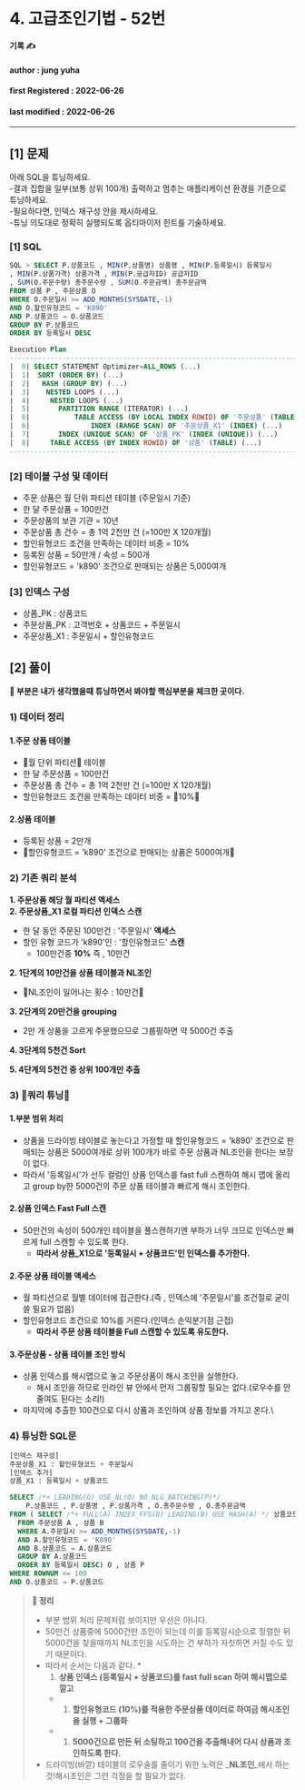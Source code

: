 # 4. 고급조인기법 - 52번

**기록 ✍️**

#### author : jung yuha

#### **first Registered : 2022-06-26**

#### last modified : **2022-06-26**

****

## \[1] 문제 <a href="#undefined" id="undefined"></a>

아래 SQL을 튜닝하세요.\
\-결과 집합을 일부(보통 상위 100개) 출력하고 멈추는 애플리케이션 환경을 기준으로 튜닝하세요.\
\-필요하다면, 인덱스 재구성 안을 제시하세요.\
\-튜닝 의도대로 정확히 실행되도록 옵티마이저 힌트를 기술하세요.

### \[1] SQL <a href="#1-sql" id="1-sql"></a>

```sql
SQL > SELECT P.상품코드 , MIN(P.상품명) 상품명 , MIN(P.등록일시) 등록일시
, MIN(P.상품가격) 상품가격 , MIN(P.공급자ID) 공급자ID
, SUM(O.주문수량) 총주문수량 , SUM(O.주문금액) 총주문금액
FROM 상품 P , 주문상품 O
WHERE O.주문일시 >= ADD_MONTHS(SYSDATE,-1)
AND O.할인유형코드 = 'K890'
AND P.상품코드 = O.상품코드
GROUP BY P.상품코드
ORDER BY 등록일시 DESC

Execution Plan
------------------------------------------------------------------------------ 
|  0| SELECT STATEMENT Optimizer=ALL_ROWS (...)
|  1|  SORT (ORDER BY) (...)
|  2|   HASH (GROUP BY) (...)
|  3|    NESTED LOOPS (...)
|  4|     NESTED LOOPS (...)
|  5|     	PARTITION RANGE (ITERATOR) (...)
|  6|      		TABLE ACCESS (BY LOCAL INDEX ROWID) OF '주문상품' (TABLE) (...)
|  6|       		INDEX (RANGE SCAN) OF '주문상품_X1' (INDEX) (...)
|  7|      	INDEX (UNIQUE SCAN) OF '상품_PK' (INDEX (UNIQUE)) (...)
|  8|     TABLE ACCESS (BY INDEX ROWID) OF '상품' (TABLE) (...)
------------------------------------------------------------------------------
```

### \[2] 테이블 구성 및 데이터 <a href="#2" id="2"></a>

* 주문 상품은 월 단위 파티션 테이블 (주문일시 기준)
* 한 달 주문상품 = 100만건
* 주문상품의 보관 기관 = 10년
* 주문상품 총 건수 = 총 1억 2천만 건 (=100만 X 120개월)
* 할인유형코드 조건을 만족하는 데이터 비중 = 10%
* 등록된 상품 = 50만개 / 속성 = 500개
* 할인유형코드 = 'k890' 조건으로 판매되는 상품은 5,000여개

### \[3] 인덱스 구성 <a href="#3" id="3"></a>

* 상품\_PK : 상품코드
* 주문상품\_PK : 고객번호 + 상품코드 + 주문일시
* 주문상품\_X1 : 주문일시 + 할인유형코드

## \[2] 풀이

**🍎 부분은 내가 생각했을때 튜닝하면서 봐야할 핵심부분을 체크한 곳이다.**

### 1) 데이터 정리 <a href="#1" id="1"></a>

#### 1.주문 상품 테이블 <a href="#1" id="1"></a>

* 🍎월 단위 파티션🍎 테이블
* 한 달 주문상품 = 100만건
* 주문상품 총 건수 = 총 1억 2천만 건 (=100만 X 120개월)
* 할인유형코드 조건을 만족하는 데이터 비중 = 🍎10%🍎

#### 2.상품 테이블 <a href="#2" id="2"></a>

* 등록된 상품 = 2만개
* 🍎할인유형코드 = 'k890' 조건으로 판매되는 상품은 5000여개🍎

### 2) 기존 쿼리 분석 <a href="#2" id="2"></a>

**1. 주문상품 해당 월 파티션 액세스**\
**2. 주문상품\_X1 로컬 파티션 인덱스 스캔**

* 한 달 동안 주문된 100만건 : '주문일시' **액세스**
* 할인 유형 코드가 'k890'인 : '할인유형코드' **스캔**
  * 100만건중 **10%** 즉 , 10만건

**2. 1단계의 10만건을 상품 테이블과 NL조인**

* 🍎NL조인이 일어나는 횟수 : 10만건🍎

**3. 2단계의 20만건을 grouping**

* 2만 개 상품을 고르게 주문했으므로 그룹핑하면 약 5000건 추출

**4. 3단계의 5천건 Sort**

**5. 4단계의 5천건 중 상위 100개만 추출**

### 3) 🍎쿼리 튜닝🍎 <a href="#3" id="3"></a>

#### 1.부분 범위 처리 <a href="#1" id="1"></a>

* 상품을 드라이빙 테이블로 놓는다고 가정할 때 할인유형코드 = 'k890' 조건으로 판매되는 상품은 5000여개로 상위 100개가 바로 주문 상품과 NL조인을 한다는 보장이 없다.
* 따라서 '등록일시'가 선두 컬럼인 상품 인덱스를 fast full 스캔하여 해시 맵에 올리고 group by한 5000건의 주문 상품 테이블과 빠르게 해시 조인한다.

#### 2.상품 인덱스 Fast Full 스캔 <a href="#2-fast-full" id="2-fast-full"></a>

* 50만건의 속성이 500개인 테이블을 풀스캔하기엔 부하가 너무 크므로 인덱스만 빠르게 full 스캔할 수 있도록 한다.
  * **따라서 상품\_X1으로 '등록일시 + 상품코드'인 인덱스를 추가한다.**

#### 2.주문 상품 테이블 액세스 <a href="#2" id="2"></a>

* 월 파티션으로 월별 데이터에 접근한다.(즉 , 인덱스에 '주문일시'를 조건절로 굳이 쓸 필요가 없음)
* 할인유형코드 조건으로 10%를 거른다.(인덱스 손익분기점 근접)
  * **따라서 주문 상품 테이블을 Full 스캔할 수 있도록 유도한다.**

#### 3.주문상품 - 상품 테이블 조인 방식 <a href="#3" id="3"></a>

* 상품 인덱스를 해시맵으로 놓고 주문상품이 해시 조인을 실행한다.
  * 해시 조인을 하므로 인라인 뷰 안에서 먼저 그룹핑할 필요는 없다.(로우수를 안 줄여도 된다는 소리!)
* 마지막에 추출한 100건으로 다시 상품과 조인하여 상품 정보를 가지고 온다.\


### 4) 튜닝한 SQL문 <a href="#4-sql" id="4-sql"></a>

```sql
[인덱스 재구성]
주문상품_X1 : 할인유형코드 + 주문일시
[인덱스 추가]
상품_X1 : 등록일시 + 상품코드

SELECT /*+ LEADING(O) USE_NL(O) NO_NLG_BATCHING(P)*/
	P.상품코드 , P.상품명 , P.상품가격 , O.총주문수량 , O.총주문금액 
FROM ( SELECT /*+ FULL(A) INDEX_FFS(B) LEADING(B) USE_HASH(A) */ 상품코드 ,SUM(O.주문수량) 총주문수량 , SUM(O.주문금액) 총주문금액 , MIN(B.등록일시) 등록일시
  FROM 주문상품 A , 상품 B
  WHERE A.주문일시 >= ADD_MONTHS(SYSDATE,-1)
  AND A.할인유형코드 = 'K890'
  AND B.상품코드 = A.상품코드
  GROUP BY A.상품코드 
  ORDER BY 등록일시 DESC) O , 상품 P
WHERE ROWNUM <= 100
AND O.상품코드 = P.상품코드
```

> **🍎 정리**
>
> * 부분 범위 처리 문제처럼 보이지만 우선은 아니다.
> * 50만건 상품중에 5000건만 조인이 되는데 이를 등록일시순으로 정렬한 뒤 5000건을 찾을때까지 NL조인을 시도하는 건 부하가 자칫하면 커질 수도 있기 때문이다.
> * 따라서 순서는 다음과 같다.
>   *
>     1. **상품 인덱스 (등록일시 + 상품코드)를 fast full scan 하여 해시맵으로 깔고**
>   *
>     1. **할인유형코드 (10%)를 적용한 주문상품 데이터로 하여금 해시조인을 실행 + 그룹화**
>   *
>     1. **5000건으로 만든 뒤 소팅하고 100건을 추출해내어 다시 상품과 조인하도록 한다.**
> * 드라이빙(바깥) 테이블의 로우술를 줄이기 위한 노력은 _**NL조인**_에서 하는것!해시조인은 그런 걱정을 할 필요가 없다.
